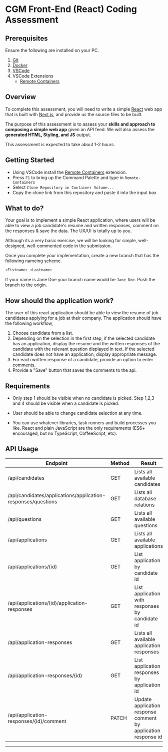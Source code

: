 # CGM Front-End (React) Coding Assessment

## Prerequisites

Ensure the following are installed on your PC.

1. [Git](https://git-scm.com/)
1. [Docker](https://www.docker.com/)
1. [VSCode](https://code.visualstudio.com/)
1. VSCode Extensions
   - [Remote Containers](https://marketplace.visualstudio.com/items?itemName=ms-vscode-remote.remote-containers)

## Overview

To complete this assessment, you will need to write a simple [React](https://facebook.github.io/react/) web app that is built with [Next.js](https://nextjs.org/), and provide us the source files to be built.

The purpose of this assessment is to assess your **skills and approach to composing a simple web app** given an API feed. We will also assess the **generated HTML, Styling, and JS** output.

This assessment is expected to take about 1-2 hours.

## Getting Started

- Using VSCode install the [Remote Containers](https://marketplace.visualstudio.com/items?itemName=ms-vscode-remote.remote-containers) extension.
- Press `F1` to bring up the Command Palette and type in `Remote-Containers`
- Select `Clone Repository in Container Volume...`
- Copy the clone link from this repository and paste it into the input box

## What to do?

Your goal is to implement a simple React application, where users will be able to view a job candidate's resume and written responses, comment on the responses & save the data. The UX/UI is totally up to you.

Although its a very basic exercise, we will be looking for simple, well-designed, well-commented code in the submission.

Once you complete your implementation, create a new branch that has the following nameing scheme.

```bash
<Fistname>_<Lastname>
```

If your name is Jane Doe your branch name would be `Jane_Doe`. Push the branch to the origin.

## How should the application work?

The user of this react application should be able to view the resume of job candidates applying for a job at their company. The application should have the following workflow,

1. Choose candidate from a list.
2. Depending on the selection in the first step, if the selected candidate has an application, display the resume and the written responses of the candidate with the relevant question displayed in text. If the selected candidate does not have an application, display appropriate message.
3. For each written response of a candidate, provide an option to enter comments.
4. Provide a "Save" button that saves the comments to the api.

## Requirements

- Only step 1 should be visible when no candidate is picked. Step 1,2,3 and 4 should be visible when a candidate is picked.

- User should be able to change candidate selection at any time.

- You can use whatever libraries, task runners and build processes you like. React and plain JavaScript are the only requirements (ES6+ encouraged, but no TypeScript, CoffeeScript, etc).

## API Usage

| Endpoint                                                     | Method | Result                                                         |
| ------------------------------------------------------------ | ------ | -------------------------------------------------------------- |
| /api/candidates                                              | GET    | Lists all available candidates                                 |
| /api/candidates/applications/application-responses/questions | GET    | Lists all database relations                                   |
| /api/questions                                               | GET    | Lists all available questions                                  |
| /api/applications                                            | GET    | Lists all available applications                               |
| /api/applications/{id}                                       | GET    | List application by candidate id                               |
| /api/applications/{id}/application-responses                 | GET    | List application with responses by candidate id                |
| /api/application-responses                                   | GET    | Lists all available application responses                      |
| /api/application-responses/{id}                              | GET    | List application responses by application id                   |
| /api/application-responses/{id}/comment                      | PATCH  | Update application response comment by application response id |

---
